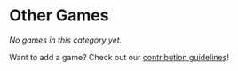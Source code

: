 # Other Games

_No games in this category yet._

Want to add a game? Check out our [contribution guidelines](../README.md#how-to-add-your-game-)!
